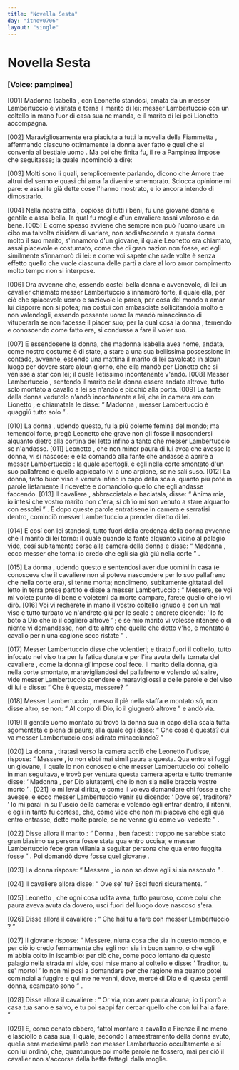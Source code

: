 ```yaml
---
title: "Novella Sesta"
day: "itnov0706"
layout: "single"
---
```

<div id="nov0706" type="novella" who="pampinea">
 <h1>
  Novella Sesta
 </h1>
 <argument>
  <p>
   <h3>
    [Voice: pampinea]
   </h3>
  </p>
  <p>
   <a name="p07060001">
    [001]
   </a>
   <name persref="isabella" type="person">
    Madonna Isabella
   </name>
   , con
   <name persref="leonetto" type="person">
    Leonetto
   </name>
   standosi, amata da un
   <name persref="lambertuccio" type="person">
    messer Lambertuccio
   </name>
   &egrave; visitata e torna
   <name persref="marito-0706" type="person">
    il marito
   </name>
   di lei: messer Lambertuccio con un coltello in mano fuor di casa sua ne manda, e il marito di lei poi Lionetto accompagna.
  </p>
 </argument>
 <div3 type="commentary" who="author">
  <p>
   <a name="p07060002">
    [002]
   </a>
   Maravigliosamente era piaciuta a tutti la novella della
   <name persref="fiammetta" type="person">
    Fiammetta
   </name>
   , affermando ciascuno ottimamente
   <name persref="donna-0705" type="person">
    la donna
   </name>
   aver fatto e quel che si convenia al bestiale
   <name persref="geloso-0705" type="person">
    uomo
   </name>
   . Ma poi che finita fu,
   <name persref="dioneo" type="person">
    il re
   </name>
   a
   <name persref="pampinea" type="person">
    Pampinea
   </name>
   impose che seguitasse; la quale incominci&ograve; a dire:
  </p>
 </div3>
 <div3 type="commentary" who="pampinea">
  <p>
   <a name="p07060003">
    [003]
   </a>
   Molti sono li quali, semplicemente parlando, dicono che
   <name persref="amore" type="person">
    Amore
   </name>
   trae altrui del senno e quasi chi ama fa divenire smemorato. Sciocca opinione mi pare: e assai le gi&agrave; dette cose l'hanno mostrato, e io ancora intendo di dimostrarlo.
  </p>
 </div3>
 <p>
  <a name="p07060004">
   [004]
  </a>
  Nella nostra
  <name placeref="firenze" type="place">
   citt&agrave;
  </name>
  , copiosa di tutti i beni, fu una giovane
  <name persref="isabella" type="person">
   donna
  </name>
  e gentile e assai bella, la qual fu moglie d'un
  <name persref="marito-0706" type="person">
   cavaliere
  </name>
  assai valoroso e da bene.
  <a name="p07060005">
   [005]
  </a>
  E come spesso avviene che sempre non pu&ograve; l'uomo usare un cibo ma talvolta disidera di variare, non sodisfaccendo a questa donna molto il suo marito, s'innamor&ograve; d'un giovane, il quale
  <name persref="leonetto" type="person">
   Leonetto
  </name>
  era chiamato, assai piacevole e costumato, come che di gran nazion non fosse, ed egli similmente s'innamor&ograve; di lei: e come voi sapete che rade volte &egrave; senza effetto quello che vuole ciascuna delle parti a dare al loro amor compimento molto tempo non si interpose.
 </p>
 <p>
  <a name="p07060006">
   [006]
  </a>
  Ora avvenne che, essendo costei bella donna e avvenevole, di lei un cavalier chiamato
  <name persref="lambertuccio" type="person">
   messer Lambertuccio
  </name>
  s'innamor&ograve; forte, il quale ella, per ci&ograve; che spiacevole uomo e sazievole le parea, per cosa del mondo a amar lui disporre non si potea; ma costui con ambasciate sollicitandola molto e non valendogli, essendo possente uomo la mand&ograve; minacciando di vituperarla se non facesse il piacer suo; per la qual cosa
  <name persref="isabella" type="person">
   la donna
  </name>
  , temendo e conoscendo come fatto era, si condusse a fare il voler suo.
 </p>
 <p>
  <a name="p07060007">
   [007]
  </a>
  E essendosene la donna, che
  <name persref="isabella" type="person">
   madonna Isabella
  </name>
  avea nome, andata, come nostro costume &egrave; di state, a stare a una sua bellissima possessione in contado, avvenne, essendo una mattina
  <name persref="marito-0706" type="person">
   il marito
  </name>
  di lei cavalcato in alcun luogo per dovere stare alcun giorno, che ella mand&ograve; per
  <name persref="leonetto" type="person">
   Lionetto
  </name>
  che si venisse a star con lei; il quale lietissimo incontanente v'and&ograve;.
  <a name="p07060008">
   [008]
  </a>
  <name persref="lambertuccio" type="person">
   Messer Lambertuccio
  </name>
  , sentendo il marito della donna essere andato altrove, tutto solo montato a cavallo a lei se n'and&ograve; e picchi&ograve; alla porta.
  <a name="p07060009">
   [009]
  </a>
  <name persref="fante-0706" type="person">
   La fante
  </name>
  della donna vedutolo n'and&ograve; incontanente a lei, che in camera era con
  <name persref="leonetto" type="person">
   Lionetto
  </name>
  , e chiamatala le disse:
  <q direct="unspecified" who="fante-0706">
   <name persref="isabella" type="person">
    Madonna
   </name>
   ,
   <name persref="lambertuccio" type="person">
    messer Lambertuccio
   </name>
   &egrave; quaggi&uacute; tutto solo
  </q>
  .
 </p>
 <p>
  <a name="p07060010">
   [010]
  </a>
  <name persref="isabella" type="person">
   La donna
  </name>
  , udendo questo, fu la pi&uacute; dolente femina del mondo; ma temendol forte, preg&ograve;
  <name persref="leonetto" type="person">
   Leonetto
  </name>
  che grave non gli fosse il nascondersi alquanto dietro alla cortina del letto infino a tanto che
  <name persref="lambertuccio" type="person">
   messer Lambertuccio
  </name>
  se n'andasse.
  <a name="p07060011">
   [011]
  </a>
  <name persref="leonetto" type="person">
   Leonetto
  </name>
  , che non minor paura di lui avea che avesse la donna, vi si nascose; e ella comand&ograve; alla
  <name persref="fante-0706" type="person">
   fante
  </name>
  che andasse a aprire a
  <name persref="lambertuccio" type="person">
   messer Lambertuccio
  </name>
  : la quale apertogli, e egli nella corte smontato d'un suo pallafreno e quello appiccato ivi a uno arpione, se ne sal&iacute; suso.
  <a name="p07060012">
   [012]
  </a>
  La donna, fatto buon viso e venuta infino in capo della scala, quanto pi&uacute; pot&eacute; in parole lietamente il ricevette e domandollo quello che egli andasse faccendo.
  <a name="p07060013">
   [013]
  </a>
  <name persref="lambertuccio" type="person">
   Il cavaliere
  </name>
  , abbracciatala e baciatala, disse:
  <q direct="unspecified" who="lambertuccio">
   Anima mia, io intesi che vostro
   <name persref="marito-0706" type="person">
    marito
   </name>
   non c'era, s&iacute; ch'io mi son venuto a stare alquanto con essolei
  </q>
  . E dopo queste parole entratisene in camera e serratisi dentro, cominci&ograve;
  <name persref="lambertuccio" type="person">
   messer Lambertuccio
  </name>
  a prender diletto di lei.
 </p>
 <p>
  <a name="p07060014">
   [014]
  </a>
  E cos&iacute; con lei standosi, tutto fuori della credenza della
  <name persref="isabella" type="person">
   donna
  </name>
  avvenne che
  <name persref="marito-0706" type="person">
   il marito
  </name>
  di lei torn&ograve;: il quale quando
  <name persref="fante-0706" type="person">
   la fante
  </name>
  alquanto vicino al palagio vide, cos&iacute; subitamente corse alla camera della donna e disse:
  <q direct="unspecified" who="fante-0706">
   <name persref="isabella" type="person">
    Madonna
   </name>
   , ecco messer che torna: io credo che egli sia gi&agrave; gi&uacute; nella corte
  </q>
  .
 </p>
 <p>
  <a name="p07060015">
   [015]
  </a>
  <name persref="isabella" type="person">
   La donna
  </name>
  , udendo questo e sentendosi aver due uomini in casa (e conosceva che
  <name persref="lambertuccio" type="person">
   il cavaliere
  </name>
  non si poteva nascondere per lo suo pallafreno che nella corte era), si tenne morta; nondimeno, subitamente gittatasi del letto in terra prese partito e disse a
  <name persref="lambertuccio" type="person">
   messer Lambertuccio
  </name>
  :
  <q direct="unspecified" who="isabella">
   Messere, se voi mi volete punto di bene e voletemi da morte campare, farete quello che io vi dir&ograve;.
   <a name="p07060016">
    [016]
   </a>
   Voi vi recherete in mano il vostro coltello ignudo e con un mal viso e tutto turbato ve n'andrete gi&uacute; per le scale e andrete dicendo:
   <q direct="unspecified" who="lambertuccio">
    Io fo boto a Dio che io il coglier&ograve; altrove
   </q>
   ; e se mio
   <name persref="marito-0706" type="person">
    marito
   </name>
   vi volesse ritenere o di niente vi domandasse, non dite altro che quello che detto v'ho, e montato a cavallo per niuna cagione seco ristate
  </q>
  .
 </p>
 <p>
  <a name="p07060017">
   [017]
  </a>
  <name persref="lambertuccio" type="person">
   Messer Lambertuccio
  </name>
  disse che volentieri; e tirato fuori il coltello, tutto infocato nel viso tra per la fatica durata e per l'ira avuta della tornata del
  <name persref="marito-0706" type="person">
   cavaliere
  </name>
  , come
  <name persref="isabella" type="person">
   la donna
  </name>
  gl'impose cos&iacute; fece. Il marito della donna, gi&agrave; nella corte smontato, maravigliandosi del pallafreno e volendo s&uacute; salire, vide
  <name persref="lambertuccio" type="person">
   messer Lambertuccio
  </name>
  scendere e maravigliossi e delle parole e del viso di lui e disse:
  <q direct="unspecified" who="marito-0706">
   Che &egrave; questo, messere?
  </q>
 </p>
 <p>
  <a name="p07060018">
   [018]
  </a>
  <name persref="lambertuccio" type="person">
   Messer Lambertuccio
  </name>
  , messo il pi&egrave; nella staffa e montato s&uacute;, non disse altro, se non:
  <q direct="unspecified" who="lambertuccio">
   Al corpo di Dio, io il giugner&ograve; altrove
  </q>
  e and&ograve; via.
 </p>
 <p>
  <a name="p07060019">
   [019]
  </a>
  Il gentile
  <name persref="marito-0706" type="person">
   uomo
  </name>
  montato s&uacute; trov&ograve;
  <name persref="isabella" type="person">
   la donna
  </name>
  sua in capo della scala tutta sgomentata e piena di paura; alla quale egli disse:
  <q direct="unspecified" who="marito-0706">
   Che cosa &egrave; questa? cui va
   <name persref="lambertuccio" type="person">
    messer Lambertuccio
   </name>
   cos&iacute; adirato minacciando?
  </q>
 </p>
 <p>
  <a name="p07060020">
   [020]
  </a>
  <name persref="isabella" type="person">
   La donna
  </name>
  , tiratasi verso la camera acci&ograve; che
  <name persref="leonetto" type="person">
   Leonetto
  </name>
  l'udisse, rispose:
  <q direct="unspecified" who="isabella">
   <name persref="marito-0706" type="person">
    Messere
   </name>
   , io non ebbi mai simil paura a questa. Qua entro si fugg&iacute; un giovane, il quale io non conosco e che
   <name persref="lambertuccio" type="person">
    messer Lambertuccio
   </name>
   col coltello in man seguitava, e trov&ograve; per ventura questa camera aperta e tutto tremante disse:
   <q direct="unspecified" who="leonetto">
    <name persref="isabella" type="person">
     Madonna
    </name>
    , per Dio aiutatemi, ch&eacute; io non sia nelle braccia vostre morto
   </q>
   .
   <a name="p07060021">
    [021]
   </a>
   Io mi levai diritta, e come il voleva domandare chi fosse e che avesse, e ecco
   <name persref="lambertuccio" type="person">
    messer Lambertuccio
   </name>
   venir s&uacute; dicendo:
   <q direct="unspecified" who="lambertuccio">
    Dove se', traditore?
   </q>
   Io mi parai in su l'uscio della camera: e volendo egli entrar dentro, il ritenni, e egli in tanto fu cortese, che, come vide che non mi piaceva che egli qua entro entrasse, dette molte parole, se ne venne gi&uacute; come voi vedeste
  </q>
  .
 </p>
 <p>
  <a name="p07060022">
   [022]
  </a>
  Disse allora
  <name persref="marito-0706" type="person">
   il marito
  </name>
  :
  <q direct="unspecified" who="marito-0706">
   <name persref="isabella" type="person">
    Donna
   </name>
   , ben facesti: troppo ne sarebbe stato gran biasimo se persona fosse stata qua entro uccisa; e
   <name persref="lambertuccio" type="person">
    messer Lambertuccio
   </name>
   fece gran villania a seguitar persona che qua entro fuggita fosse
  </q>
  . Poi domand&ograve; dove fosse quel
  <name persref="leonetto" type="person">
   giovane
  </name>
  .
 </p>
 <p>
  <a name="p07060023">
   [023]
  </a>
  <name persref="isabella" type="person">
   La donna
  </name>
  rispose:
  <q direct="unspecified" who="isabella">
   <name persref="marito-0706" type="person">
    Messere
   </name>
   , io non so dove egli si sia nascosto
  </q>
  .
 </p>
 <p>
  <a name="p07060024">
   [024]
  </a>
  <name persref="marito-0706" type="person">
   Il cavaliere
  </name>
  allora disse:
  <q direct="unspecified" who="marito-0706">
   Ove se' tu? Esci fuori sicuramente.
  </q>
 </p>
 <p>
  <a name="p07060025">
   [025]
  </a>
  <name persref="leonetto" type="person">
   Leonetto
  </name>
  , che ogni cosa udita avea, tutto pauroso, come colui che paura aveva avuta da dovero, usc&iacute; fuori del luogo dove nascoso s'era.
 </p>
 <p>
  <a name="p07060026">
   [026]
  </a>
  Disse allora
  <name persref="marito-0706" type="person">
   il cavaliere
  </name>
  :
  <q direct="unspecified" who="marito-0706">
   Che hai tu a fare con
   <name persref="lambertuccio" type="person">
    messer Lambertuccio
   </name>
   ?
  </q>
 </p>
 <p>
  <a name="p07060027">
   [027]
  </a>
  <name persref="leonetto" type="person">
   Il giovane
  </name>
  rispose:
  <q direct="unspecified" who="leonetto">
   Messere, niuna cosa che sia in questo mondo, e per ci&ograve; io credo fermamente che egli non sia in buon senno, o che egli m'abbia colto in iscambio: per ci&ograve; che, come poco lontano da questo palagio nella strada mi vide, cos&iacute; mise mano al coltello e disse:
   <q direct="unspecified" who="lambertuccio">
    Traditor, tu se' morto!
   </q>
   Io non mi posi a domandare per che ragione ma quanto potei cominciai a fuggire e qui me ne venni, dove, merc&eacute; di Dio e di questa gentil donna, scampato sono
  </q>
  .
 </p>
 <p>
  <a name="p07060028">
   [028]
  </a>
  Disse allora
  <name persref="marito-0706" type="person">
   il cavaliere
  </name>
  :
  <q direct="unspecified" who="marito-0706">
   Or via, non aver paura alcuna; io ti porr&ograve; a casa tua sano e salvo, e tu poi sappi far cercar quello che con lui hai a fare.
  </q>
 </p>
 <p>
  <a name="p07060029">
   [029]
  </a>
  E, come cenato ebbero, fattol montare a cavallo a Firenze il ne men&ograve; e lasciollo a casa sua; Il quale, secondo l'amaestramento della
  <name persref="isabella" type="person">
   donna
  </name>
  avuto, quella sera medesima parl&ograve; con
  <name persref="lambertuccio" type="person">
   messer Lambertuccio
  </name>
  occultamente e s&iacute; con lui ordin&ograve;, che, quantunque poi molte parole ne fossero, mai per ci&ograve;
  <name persref="marito-0706" type="person">
   il cavalier
  </name>
  non s'accorse della beffa fattagli dalla moglie.
 </p>
</div>